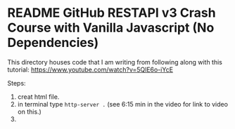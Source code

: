 # README GitHub RESTAPI v3 Crash Course with Vanilla Javascript (No Dependencies)

This directory houses code that I am writing from following along with this tutorial:
https://www.youtube.com/watch?v=5QlE6o-iYcE

Steps:
1. creat html file.
2. in terminal type `http-server .` (see 6:15 min in the video for link to video on this.)
3. 